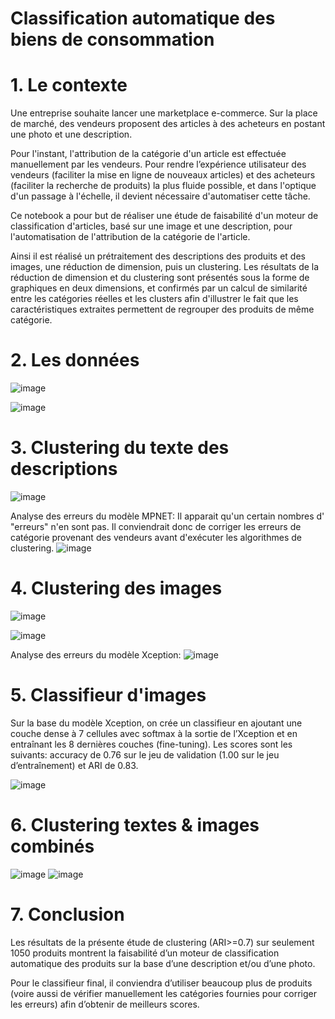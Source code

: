 # Classification automatique des biens de consommation


# 1. Le contexte

Une entreprise souhaite lancer une marketplace e-commerce. Sur la place de marché, des vendeurs proposent des articles à des acheteurs en postant une photo et une description.

Pour l'instant, l'attribution de la catégorie d'un article est effectuée manuellement par les vendeurs. Pour rendre l’expérience utilisateur des vendeurs (faciliter la mise en ligne de nouveaux articles) et des acheteurs (faciliter la recherche de produits) la plus fluide possible, et dans l'optique d'un passage à l'échelle, il devient nécessaire d'automatiser cette tâche.

Ce notebook a pour but de réaliser une étude de faisabilité d'un moteur de classification d'articles, basé sur une image et une description, pour l'automatisation de l'attribution de la catégorie de l'article.

Ainsi il est réalisé un prétraitement des descriptions des produits et des images, une réduction de dimension, puis un clustering. Les résultats de la réduction de dimension et du clustering sont présentés sous la forme de graphiques en deux dimensions, et confirmés par un calcul de similarité entre les catégories réelles et les clusters afin d'illustrer le fait que les caractéristiques extraites permettent de regrouper des produits de même catégorie.


# 2. Les données

![image](https://user-images.githubusercontent.com/108366684/195922110-3bbd390e-d180-4806-9579-8cfa820db935.png)

![image](https://user-images.githubusercontent.com/108366684/195922911-4036861e-2d4f-4334-afb3-7e212c31fe60.png)


# 3. Clustering du texte des descriptions

![image](https://user-images.githubusercontent.com/108366684/195923626-fdfc19fc-e80d-4d88-8276-7974d31086ee.png)

Analyse des erreurs du modèle MPNET:
Il apparait qu'un certain nombres d' "erreurs" n'en sont pas. Il conviendrait donc de corriger les erreurs de catégorie provenant des vendeurs avant d'exécuter les algorithmes de clustering.
![image](https://user-images.githubusercontent.com/108366684/195923958-617e4ce0-53f0-4b12-9ba8-15505574ad5f.png)


# 4. Clustering des images

![image](https://user-images.githubusercontent.com/108366684/195924586-842c31e1-32a3-4ee2-afbb-f84ded540de6.png)

![image](https://user-images.githubusercontent.com/108366684/195928187-8b1a357c-4f20-48eb-a969-576602b43bec.png)

Analyse des erreurs du modèle Xception:
![image](https://user-images.githubusercontent.com/108366684/195928895-00156af3-820e-4914-806a-ac6dfc63fbb6.png)


# 5. Classifieur d'images

Sur la base du modèle Xception, on crée un classifieur en ajoutant une couche dense à 7 cellules avec softmax à la sortie de l’Xception et en entraînant les 8 dernières couches (fine-tuning). Les scores sont les suivants:
accuracy de 0.76 sur le jeu de validation (1.00 sur le jeu d’entraînement) et ARI de 0.83.

![image](https://user-images.githubusercontent.com/108366684/195926071-8ab11034-a873-4f22-9d4a-8f8a60ec1d27.png)


# 6. Clustering textes & images combinés

![image](https://user-images.githubusercontent.com/108366684/195926741-7e0515b9-59bc-4670-8b56-2ab8452ecf45.png)
![image](https://user-images.githubusercontent.com/108366684/195926843-c09f04d6-4a39-48a7-816b-332032d615cd.png)


# 7. Conclusion

Les résultats de la présente étude de clustering (ARI>=0.7) sur seulement 1050 produits montrent la faisabilité d’un moteur de classification automatique des produits sur la base d’une description et/ou d’une photo.

Pour le classifieur final, il conviendra d’utiliser beaucoup plus de produits (voire aussi de vérifier manuellement les catégories fournies pour corriger les erreurs) afin d’obtenir de meilleurs scores.


